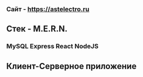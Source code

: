 
### Сайт - https://astelectro.ru

## Стек - M.E.R.N.

### MySQL Express React NodeJS

## Клиент-Серверное приложение

